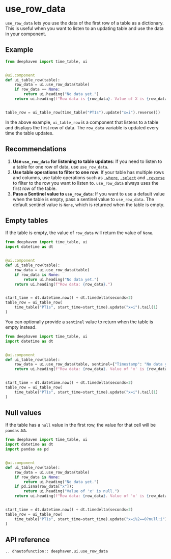 # use_row_data

`use_row_data` lets you use the data of the first row of a table as a dictionary. This is useful when you want to listen to an updating table and use the data in your component.

## Example

```python
from deephaven import time_table, ui


@ui.component
def ui_table_row(table):
    row_data = ui.use_row_data(table)
    if row_data == None:
        return ui.heading("No data yet.")
    return ui.heading(f"Row data is {row_data}. Value of X is {row_data['x']}")


table_row = ui_table_row(time_table("PT1s").update("x=i").reverse())
```

In the above example, `ui_table_row` is a component that listens to a table and displays the first row of data. The `row_data` variable is updated every time the table updates.

## Recommendations

1. **Use `use_row_data` for listening to table updates**: If you need to listen to a table for one row of data, use `use_row_data`.
2. **Use table operations to filter to one row**: If your table has multiple rows and columns, use table operations such as [`.where`](/core/docs/reference/table-operations/filter/where/), [`.select`](/core/docs/reference/table-operations/select/) and [`.reverse`](/core/docs/reference/table-operations/sort/reverse/) to filter to the row you want to listen to. `use_row_data` always uses the first row of the table.
3. **Pass a Sentinel value to `use_row_data`**: If you want to use a default value when the table is empty, pass a sentinel value to `use_row_data`. The default sentinel value is `None`, which is returned when the table is empty.

## Empty tables

If the table is empty, the value of `row_data` will return the value of `None`.

```python
from deephaven import time_table, ui
import datetime as dt


@ui.component
def ui_table_row(table):
    row_data = ui.use_row_data(table)
    if row_data is None:
        return ui.heading("No data yet.")
    return ui.heading(f"Row data: {row_data}.")


start_time = dt.datetime.now() + dt.timedelta(seconds=2)
table_row = ui_table_row(
    time_table("PT1s", start_time=start_time).update("x=i").tail(1)
)
```

You can optionally provide a `sentinel` value to return when the table is empty instead.

```python
from deephaven import time_table, ui
import datetime as dt


@ui.component
def ui_table_row(table):
    row_data = ui.use_row_data(table, sentinel={"Timestamp": "No data yet."})
    return ui.heading(f"Row data: {row_data}. Value of 'x' is {row_data['x']}")


start_time = dt.datetime.now() + dt.timedelta(seconds=2)
table_row = ui_table_row(
    time_table("PT1s", start_time=start_time).update("x=i").tail(1)
)
```

## Null values

If the table has a `null` value in the first row, the value for that cell will be `pandas.NA`.

```python
from deephaven import time_table, ui
import datetime as dt
import pandas as pd


@ui.component
def ui_table_row(table):
    row_data = ui.use_row_data(table)
    if row_data is None:
        return ui.heading("No data yet.")
    if pd.isna(row_data["x"]):
        return ui.heading("Value of 'x' is null.")
    return ui.heading(f"Row data: {row_data}. Value of 'x' is {row_data['x']}")


start_time = dt.datetime.now() + dt.timedelta(seconds=2)
table_row = ui_table_row(
    time_table("PT1s", start_time=start_time).update("x=i%2==0?null:i").tail(1)
)
```

## API reference

```{eval-rst}
.. dhautofunction:: deephaven.ui.use_row_data
```
